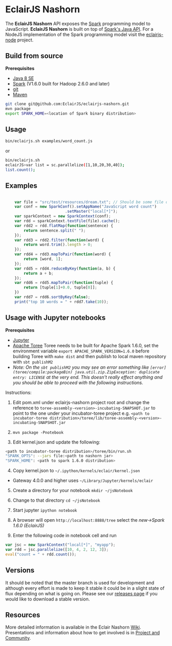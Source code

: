 EclairJS Nashorn
===================
The **EclairJS Nashorn** API exposes the [Spark](http://spark.apache.org/) programming model to JavaScript.  **EclairJS Nashorn** is built on top of [Spark's Java API](http://spark.apache.org/docs/latest/api/java/index.html). For a NodeJS implementation of the Spark programming model visit the [eclairjs-node](https://github.com/EclairJS/eclairjs-node) project.

## Build from source
**Prerequisites**

 - [Java 8 SE](http://www.oracle.com/technetwork/java/javase/downloads/jdk8-downloads-2133151.html)
 - [Spark](http://spark.apache.org/downloads.html) (V1.6.0 built for Hadoop 2.6.0 and later)
 - [git](http://git-scm.com/)
 - [Maven](https://maven.apache.org/)

```bash
git clone git@github.com:EclairJS/eclairjs-nashorn.git
mvn package
export SPARK_HOME=<location of Spark binary distribution>
```

## Usage
```bash
bin/eclairjs.sh examples/word_count.js
```

or
```bash
bin/eclairjs.sh
eclairJS>var list = sc.parallelize([1,10,20,30,40]);
list.count();

```

## Examples
```javascript

    var file = "src/test/resources/dream.txt"; // Should be some file on your system
    var conf = new SparkConf().setAppName("JavaScript word count")
                          .setMaster("local[*]");
    var sparkContext = new SparkContext(conf);
    var rdd = sparkContext.textFile(file).cache();
    var rdd2 = rdd.flatMap(function(sentence) {
        return sentence.split(" ");
    });
    var rdd3 = rdd2.filter(function(word) {
        return word.trim().length > 0;
    });
    var rdd4 = rdd3.mapToPair(function(word) {
        return [word, 1];
    });
    var rdd5 = rdd4.reduceByKey(function(a, b) {
        return a + b;
    });
    var rdd6 = rdd5.mapToPair(function(tuple) {
        return [tuple[1]+0.0, tuple[0]];
    })
    var rdd7 = rdd6.sortByKey(false);
    print("top 10 words = " + rdd7.take(10));

```

## Usage with Jupyter notebooks
**Prerequisites**

- [Jupyter](http://jupyter.org/)
- [Apache Toree](https://github.com/apache/incubator-toree) Toree needs to be built for Apache Spark 1.6.0, set the environment variable ````export APACHE_SPARK_VERSION=1.6.0```` before building Toree with ````make dist```` and then publish to local maven repository with ````sbt publishM2````
 - _Note: On the ````sbt publishM2```` you may see an error something like ````[error] (toree/compile:packageBin) java.util.zip.ZipException: duplicate entry: LICENSE```` at the very end.  This doesn't really effect anything and you should be able to proceed with the following instructions._

Instructions:

1. Edit pom.xml under eclairjs-nashorn project root and change the reference to ````toree-assembly-<version>-incubating-SNAPSHOT.jar```` to point to the one under your incubator-toree project e.g. ````<path to incubator-toree distribution>/toree/lib/toree-assembly-<version>-incubating-SNAPSHOT.jar````

2. ````mvn package -Pnotebook````

3. Edit kernel.json and update the following:
 ```bash
 <path to incubator-toree distribution>/toree/bin/run.sh
 "SPARK_OPTS": --jars file:<path to nashorn jar>
 "SPARK_HOME": <path to spark 1.6.0 distribution>
 ```

4. Copy kernel.json to ```~/.ipython/kernels/eclair/kernel.json```
 * Gateway 4.0.0 and higher uses ```~/Library/Jupyter/kernels/eclair```

5. Create a directory for your notebook ```mkdir ~/jsNotebook```

6. Change to that directory ```cd ~/jsNotebook```

7. Start jupyter ```ipython notebook```

8. A browser will open ```http://localhost:8888/tree``` select the *new->Spark 1.6.0 (EclairJS)*

9. Enter the following code in notebook cell and run
 ```javascript
 var jsc = new SparkContext("local[*]", "myapp");
 var rdd = jsc.parallelize([10, 4, 2, 12, 3]);
 eval("count = " + rdd.count());
 ```

## Versions
It should be noted that the master branch is used for development and although every effort is made to keep it stable it could be in a slight state of flux depending on what is going on.  Please see our [releases page](https://github.com/EclairJS/eclairjs-nashorn/releases) if you would like to download a stable version.

## Resources
More detailed information is available in the Eclair Nashorn [Wiki](https://github.com/EclairJS/eclairjs-nashorn/wikis/home). Presentations and information about how to get involved is in [Project and Community](https://github.com/EclairJS/eclairjs-node/wikis/Project-and-Community).

